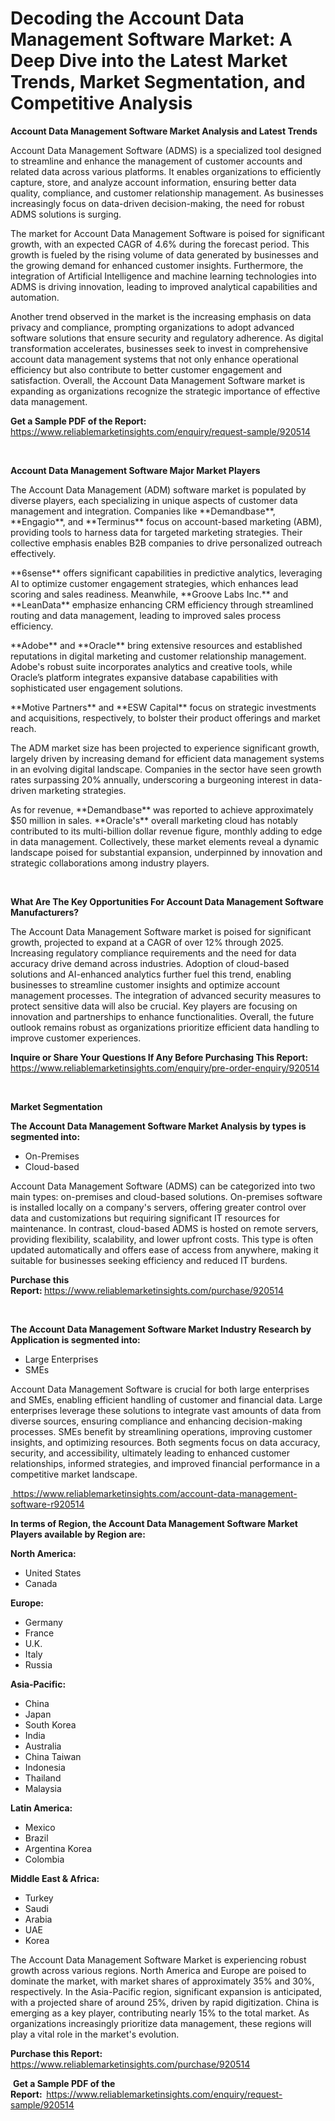 <p><h1>Decoding the Account Data Management Software Market: A Deep Dive into the Latest Market Trends, Market Segmentation, and Competitive Analysis</h1></p><p><strong>Account Data Management Software Market Analysis and Latest Trends</strong></p>
<p><p>Account Data Management Software (ADMS) is a specialized tool designed to streamline and enhance the management of customer accounts and related data across various platforms. It enables organizations to efficiently capture, store, and analyze account information, ensuring better data quality, compliance, and customer relationship management. As businesses increasingly focus on data-driven decision-making, the need for robust ADMS solutions is surging.</p><p>The market for Account Data Management Software is poised for significant growth, with an expected CAGR of 4.6% during the forecast period. This growth is fueled by the rising volume of data generated by businesses and the growing demand for enhanced customer insights. Furthermore, the integration of Artificial Intelligence and machine learning technologies into ADMS is driving innovation, leading to improved analytical capabilities and automation.</p><p>Another trend observed in the market is the increasing emphasis on data privacy and compliance, prompting organizations to adopt advanced software solutions that ensure security and regulatory adherence. As digital transformation accelerates, businesses seek to invest in comprehensive account data management systems that not only enhance operational efficiency but also contribute to better customer engagement and satisfaction. Overall, the Account Data Management Software market is expanding as organizations recognize the strategic importance of effective data management.</p></p>
<p><strong>Get a Sample PDF of the Report:&nbsp;</strong> <a href="https://www.reliablemarketinsights.com/enquiry/request-sample/920514?utm_campaign=2774&utm_medium=2&utm_source=Github&utm_content=ia&utm_term=18042025&utm_id=account-data-management-software">https://www.reliablemarketinsights.com/enquiry/request-sample/920514</a></p>
<p>&nbsp;</p>
<p><strong>Account Data Management Software Major Market Players</strong></p>
<p><p>The Account Data Management (ADM) software market is populated by diverse players, each specializing in unique aspects of customer data management and integration. Companies like **Demandbase**, **Engagio**, and **Terminus** focus on account-based marketing (ABM), providing tools to harness data for targeted marketing strategies. Their collective emphasis enables B2B companies to drive personalized outreach effectively. </p><p>**6sense** offers significant capabilities in predictive analytics, leveraging AI to optimize customer engagement strategies, which enhances lead scoring and sales readiness. Meanwhile, **Groove Labs Inc.** and **LeanData** emphasize enhancing CRM efficiency through streamlined routing and data management, leading to improved sales process efficiency.</p><p>**Adobe** and **Oracle** bring extensive resources and established reputations in digital marketing and customer relationship management. Adobe's robust suite incorporates analytics and creative tools, while Oracle’s platform integrates expansive database capabilities with sophisticated user engagement solutions.</p><p>**Motive Partners** and **ESW Capital** focus on strategic investments and acquisitions, respectively, to bolster their product offerings and market reach. </p><p>The ADM market size has been projected to experience significant growth, largely driven by increasing demand for efficient data management systems in an evolving digital landscape. Companies in the sector have seen growth rates surpassing 20% annually, underscoring a burgeoning interest in data-driven marketing strategies.</p><p>As for revenue, **Demandbase** was reported to achieve approximately $50 million in sales. **Oracle's** overall marketing cloud has notably contributed to its multi-billion dollar revenue figure, monthly adding to edge in data management. Collectively, these market elements reveal a dynamic landscape poised for substantial expansion, underpinned by innovation and strategic collaborations among industry players.</p></p>
<p>&nbsp;</p>
<p><strong>What Are The Key Opportunities For Account Data Management Software Manufacturers?</strong></p>
<p><p>The Account Data Management Software market is poised for significant growth, projected to expand at a CAGR of over 12% through 2025. Increasing regulatory compliance requirements and the need for data accuracy drive demand across industries. Adoption of cloud-based solutions and AI-enhanced analytics further fuel this trend, enabling businesses to streamline customer insights and optimize account management processes. The integration of advanced security measures to protect sensitive data will also be crucial. Key players are focusing on innovation and partnerships to enhance functionalities. Overall, the future outlook remains robust as organizations prioritize efficient data handling to improve customer experiences.</p></p>
<p><strong>Inquire or Share Your Questions If Any Before Purchasing This Report:</strong> <a href="https://www.reliablemarketinsights.com/enquiry/pre-order-enquiry/920514?utm_campaign=2774&utm_medium=2&utm_source=Github&utm_content=ia&utm_term=18042025&utm_id=account-data-management-software">https://www.reliablemarketinsights.com/enquiry/pre-order-enquiry/920514</a></p>
<p>&nbsp;</p>
<p><strong>Market Segmentation</strong></p>
<p><strong>The Account Data Management Software Market Analysis by types is segmented into:</strong></p>
<p><ul><li>On-Premises</li><li>Cloud-based</li></ul></p>
<p><p>Account Data Management Software (ADMS) can be categorized into two main types: on-premises and cloud-based solutions. On-premises software is installed locally on a company's servers, offering greater control over data and customizations but requiring significant IT resources for maintenance. In contrast, cloud-based ADMS is hosted on remote servers, providing flexibility, scalability, and lower upfront costs. This type is often updated automatically and offers ease of access from anywhere, making it suitable for businesses seeking efficiency and reduced IT burdens.</p></p>
<p><strong>Purchase this Report:&nbsp;</strong><a href="https://www.reliablemarketinsights.com/purchase/920514?utm_campaign=2774&utm_medium=2&utm_source=Github&utm_content=ia&utm_term=18042025&utm_id=account-data-management-software">https://www.reliablemarketinsights.com/purchase/920514</a></p>
<p>&nbsp;</p>
<p><strong>The Account Data Management Software Market Industry Research by Application is segmented into:</strong></p>
<p><ul><li>Large Enterprises</li><li>SMEs</li></ul></p>
<p><p>Account Data Management Software is crucial for both large enterprises and SMEs, enabling efficient handling of customer and financial data. Large enterprises leverage these solutions to integrate vast amounts of data from diverse sources, ensuring compliance and enhancing decision-making processes. SMEs benefit by streamlining operations, improving customer insights, and optimizing resources. Both segments focus on data accuracy, security, and accessibility, ultimately leading to enhanced customer relationships, informed strategies, and improved financial performance in a competitive market landscape.</p></p>
<p><a href="https://www.reliablemarketinsights.com/account-data-management-software-r920514?utm_campaign=2774&utm_medium=2&utm_source=Github&utm_content=ia&utm_term=18042025&utm_id=account-data-management-software">&nbsp;https://www.reliablemarketinsights.com/account-data-management-software-r920514</a></p>
<p><strong>In terms of Region, the Account Data Management Software Market Players available by Region are:</strong></p>
<p>
    <p> <strong> North America: </strong>
        <ul>
            <li>United States</li>
            <li>Canada</li>
        </ul>
        </p> 
    <p> <strong> Europe: </strong>
        <ul>
            <li>Germany</li>
            <li>France</li>
            <li>U.K.</li>
            <li>Italy</li>
            <li>Russia</li>
        </ul>
        </p> 
    <p> <strong> Asia-Pacific: </strong>
        <ul>
            <li>China</li>
            <li>Japan</li>
            <li>South Korea</li>
            <li>India</li>
            <li>Australia</li>
            <li>China Taiwan</li>
            <li>Indonesia</li>
            <li>Thailand</li>
            <li>Malaysia</li>
        </ul>
        </p> 
    <p> <strong> Latin America: </strong>
        <ul>
            <li>Mexico</li>
            <li>Brazil</li>
            <li>Argentina Korea</li>
            <li>Colombia</li>
        </ul>
        </p> 
    <p> <strong> Middle East & Africa: </strong>
        <ul>
            <li>Turkey</li>
            <li>Saudi</li>
            <li>Arabia</li>
            <li>UAE</li>
            <li>Korea</li>
        </ul>
    </p>
    </p>
<p><p>The Account Data Management Software Market is experiencing robust growth across various regions. North America and Europe are poised to dominate the market, with market shares of approximately 35% and 30%, respectively. In the Asia-Pacific region, significant expansion is anticipated, with a projected share of around 25%, driven by rapid digitization. China is emerging as a key player, contributing nearly 15% to the total market. As organizations increasingly prioritize data management, these regions will play a vital role in the market's evolution.</p></p>
<p><strong>Purchase this Report: </strong><a href="https://www.reliablemarketinsights.com/purchase/920514?utm_campaign=2774&utm_medium=2&utm_source=Github&utm_content=ia&utm_term=18042025&utm_id=account-data-management-software">https://www.reliablemarketinsights.com/purchase/920514</a></p>
<p>&nbsp;<strong>Get a Sample PDF of the Report:&nbsp;&nbsp;</strong><a href="https://www.reliablemarketinsights.com/enquiry/request-sample/920514?utm_campaign=2774&utm_medium=2&utm_source=Github&utm_content=ia&utm_term=18042025&utm_id=account-data-management-software">https://www.reliablemarketinsights.com/enquiry/request-sample/920514</a></p>
<p><strong></strong></p>
<p><p></p><p></p><p></p></p>